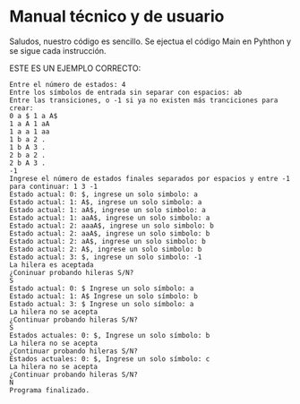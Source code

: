 # Manual técnico y de usuario
Saludos, nuestro código es sencillo. Se ejectua el código Main en Pyhthon y se sigue cada instrucción.

ESTE ES UN EJEMPLO CORRECTO:

	Entre el número de estados: 4
	Entre los símbolos de entrada sin separar con espacios: ab
	Entre las transiciones, o -1 si ya no existen más tranciciones para crear:
	0 a $ 1 a A$
	1 a A 1 aA
	1 a a 1 aa
	1 b a 2 .
	1 b A 3 .
	2 b a 2 .
	2 b A 3 .
	-1
	Ingrese el número de estados finales separados por espacios y entre -1 para continuar: 1 3 -1
	Estado actual: 0: $, ingrese un solo simbolo: a
	Estado actual: 1: A$, ingrese un solo simbolo: a
	Estado actual: 1: aA$, ingrese un solo simbolo: a
	Estado actual: 1: aaA$, ingrese un solo simbolo: a
	Estado actual: 2: aaaA$, ingrese un solo simbolo: b
	Estado actual: 2: aaA$, ingrese un solo simbolo: b
	Estado actual: 2: aA$, ingrese un solo simbolo: b
	Estado actual: 2: A$, ingrese un solo simbolo: b
	Estado actual: 3: $, ingrese un solo simbolo: -1
	La hilera es aceptada
	¿Coninuar probando hileras S/N?
	S
	Estado actual: 0: $ Ingrese un solo símbolo: a
	Estado actual: 1: A$ Ingrese un solo símbolo: b
	Estado actual: 3: $ Ingrese un solo símbolo: a
	La hilera no se acepta
	¿Continuar probando hileras S/N?
	S
	Estados actuales: 0: $, Ingrese un solo símbolo: b
	La hilera no se acepta
	¿Continuar probando hileras S/N?
	Estados actuales: 0: $, Ingrese un solo símbolo: c
	La hilera no se acepta
	¿Continuar probando hileras S/N?
	N
	Programa finalizado.
